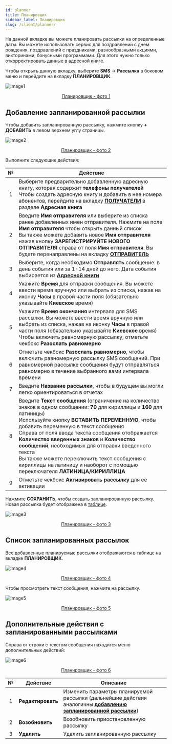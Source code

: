 ```yaml
---
id: planner
title: Планировщик
sidebar_label: Планировщик
slug: /client/planner/
---
```


На данной вкладке вы можете планировать рассылки на определенные даты. Вы можете использовать сервис для поздравлений с днем ​​рождения, поздравлений с праздниками, разнообразными акциями, викторинами, бонусными программами. Для этого нужно только откорректировать данные в адресной книге.

Чтобы открыть данную вкладку, выберите **SMS** → **Рассылка** в боковом меню и перейдите на вкладку **ПЛАНИРОВЩИК**.

![image1](/img/ru/client_send_sms_planner/image1.png "Планировщик") <center><u>Планировщик - фото 1</u></center>

## Добавление запланированной рассылки

Чтобы добавить запланированную рассылку, нажмите кнопку **+ ДОБАВИТЬ** в левом верхнем углу страницы.

![image2](/img/ru/client_send_sms_planner/image2.png "Планировщик") <center><u>Планировщик - фото 2</u></center>

Выполните следующие действия:

|  №  | Действие |
| :-: | -------- |
| 1 | Выберите предварительно добавленную адресную книгу, которая содержит **телефоны получателей** <br/> Чтобы создать адресную книгу и добавить в нее номера абонентов, перейдите на вкладку [**ПОЛУЧАТЕЛИ**](../address_book/recipients.md) в разделе **Адресная книга** |
| 2 | Введите **Имя отправителя** или выберите из списка ранее добавленных имен отправителя. Нажмите на поле **Имя отправителя** чтобы открыть данный список <br/> Вы также можете добавить новое **Имя отправителя** нажав кнопку **ЗАРЕГИСТРИРУЙТЕ НОВОГО ОТПРАВИТЕЛЯ** справа от поля **Имя отправителя**. Вы будете перенаправлены на вкладку [**ОТПРАВИТЕЛЬ**](sender_id.md) |
| 3 | Выберите, когда необходимо **Отправлять** сообщение: в день события или за 1-14 дней до него. Дата события выбирается из [**Адресной книги**](../address_book/recipients.md) |
| 4 | Укажите **Время** для отправки сообщения. Вы можете ввести время вручную или выбрать из списка, нажав на иконку **Часы** в правой части поля (обязательно указывайте **Киевское** время) |
| 5 | Укажите **Время окончания** интервала для SMS рассылки. Вы можете ввести время вручную или выбрать из списка, нажав на иконку **Часы** в правой части поля (обязательно указывайте **Киевское** время) <br/> Чтобы включить равномерную рассылку, отметьте чекбокс **Разослать равномерно** |
| 6 | Отметьте чекбокс **Разослать равномерно**, чтобы включить равномерную рассылку SMS сообщений. При равномерной рассылке сообщения будут отправляться равномерно в течение выбранного вами интервала времени |
| 7 | Введите **Название рассылки**, чтобы в будущем вы могли легко ориентироваться в отчетах |
| 8 | Введите **Текст сообщения** (ограничение на количество знаков в одном сообщении: **70** для кириллицы и **160** для латиницы) <br/> Используйте кнопку **ВСТАВИТЬ ПЕРЕМЕННУЮ**, чтобы добавить переменную в текст сообщения <br/> Справа от поля ввода текста сообщения отображается **Количество введенных знаков** и **Количество сообщений**, необходимых для отправки введенного текста <br/> Вы также можете переключить текст сообщения с кириллицы на латиницу и наоборот с помощью переключателя **ЛАТИНИЦА/КИРИЛЛИЦА** |
| 9 | Отметьте чекбокс **Активировать рассылку** для ее активации |

Нажмите **СОХРАНИТЬ**, чтобы создать запланированную рассылку. Новая рассылка будет отображена в [таблице](#список-запланированных-рассылок).

![image3](/img/ru/client_send_sms_planner/image3.png "Планировщик") <center><u>Планировщик - фото 3</u></center>

## Список запланированных рассылок

Все добавленные планируемые рассылки отображаются в таблице на вкладке **ПЛАНИРОВЩИК**.

![image4](/img/ru/client_send_sms_planner/image4.png "Планировщик") <center><u>Планировщик - фото 4</u></center>

Чтобы просмотреть текст сообщения, нажмите на рассылку.

![image5](/img/ru/client_send_sms_planner/image5.png "Планировщик") <center><u>Планировщик - фото 5</u></center>

## Дополнительные действия с запланированными рассылками

Справа от строки с текстом сообщения находится меню дополнительных действий:

![image6](/img/ru/client_send_sms_planner/image6.png "Планировщик") <center><u>Планировщик - фото 6</u></center>

|  №  | Действие | Описание |
| :-: | -------- | -------- |
| 1 | **Редактировать** | Изменить параметры планируемой рассылки (дальнейшие действия аналогичны [**добавлению запланированной рассылки**](#добавление-запланированной-рассылки)) |
| 2 | **Возобновить** | Возобновить приостановленную рассылку |
| 3 | **Удалить** | Удалить запланированную рассылку |
